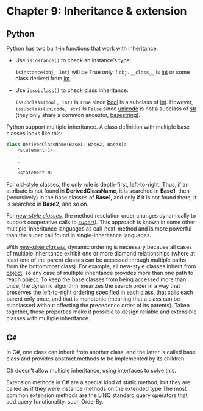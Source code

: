 # Chapter 9: Inheritance & extension

## Python

Python has two built-in functions that work with inheritance:

* Use `isinstance()` to check an instance’s type:

  `isinstance(obj, int)` will be True only if `obj.__class__` is [int](https://docs.python.org/2/library/functions.html#int) or some class derived from [int](https://docs.python.org/2/library/functions.html#int).
* Use `issubclass()` to check class inheritance:

  `issubclass(bool, int)` is `True` since [bool](https://docs.python.org/2/library/functions.html#bool) is a subclass of [int](https://docs.python.org/2/library/functions.html#int). However, `issubclass(unicode, str)` is `False` since [unicode](https://docs.python.org/2/library/functions.html#unicode) is not a subclass of [str](https://docs.python.org/2/library/functions.html#str) (they only share a common ancestor, [basestring](https://docs.python.org/2/library/functions.html#basestring)).

Python support multiple inheritance. A class definition with multiple base classes looks like this:

```python
class DerivedClassName(Base1, Base2, Base3):
    <statement-1>
    .
    .
    .
    <statement-N>
```
For old-style classes, the only rule is depth-first, left-to-right. Thus, if an attribute is not found in **DerivedClassName**, it is searched in **Base1**, then (recursively) in the base classes of **Base1**, and only if it is not found there, it is searched in **Base2**, and so on.

For [*new-style classes*](https://docs.python.org/2/glossary.html#term-new-style-class), the method resolution order changes dynamically to support cooperative calls to [*super()*](https://docs.python.org/2/library/functions.html#super). This approach is known in some other multiple-inheritance languages as call-next-method and is more powerful than the super call found in single-inheritance languages.

With [*new-style classes*](https://docs.python.org/2/glossary.html#term-new-style-class), dynamic ordering is necessary because all cases of multiple inheritance exhibit one or more diamond relationships (where at least one of the parent classes can be accessed through multiple paths from the bottommost class). For example, all new-style classes inherit from [object](https://docs.python.org/2/library/functions.html#object), so any case of multiple inheritance provides more than one path to reach [object](https://docs.python.org/2/library/functions.html#object). To keep the base classes from being accessed more than once, the dynamic algorithm linearizes the search order in a way that preserves the left-to-right ordering specified in each class, that calls each parent only once, and that is monotonic (meaning that a class can be subclassed without affecting the precedence order of its parents). Taken together, these properties make it possible to design reliable and extensible classes with multiple inheritance.

## C`#`

In C#, one class can inherit from another class, and the latter is called base class and provides abstract methods to be implemented by its children. 

C# doesn’t allow multiple inheritance, using interfaces to solve this.

Extension methods in C# are a special kind of static method, but they are called as if they were instance methods on the extended type
The most common extension methods are the LINQ standard query operators that add query functionality, such OrderBy. 

